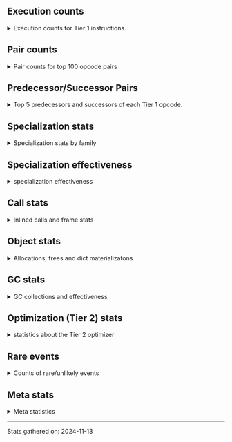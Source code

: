 ## Execution counts

<details>
<summary> Execution counts for Tier 1 instructions. </summary>


The "miss ratio" column shows the percentage of times the instruction
executed that it deoptimized. When this happens, the base unspecialized
instruction is not counted.

<table>
<thead>
<tr>
<th align="left">Name</th>
<th align="right">Base Count</th>
<th align="right">Head Count</th>
<th align="right">Change</th>
</tr>
</thead>
<tbody>
<tr>
<td align="left">POP_JUMP_IF_NONE</td>
<td align="right">580</td>
<td align="right">21,997,940</td>
<td align="right">3,792,648.3%</td>
</tr>
<tr>
<td align="left">COPY</td>
<td align="right">2,240</td>
<td align="right">68,757,800</td>
<td align="right">3,069,444.6%</td>
</tr>
<tr>
<td align="left">POP_JUMP_IF_TRUE</td>
<td align="right">1,100</td>
<td align="right">33,607,560</td>
<td align="right">3,055,132.7%</td>
</tr>
<tr>
<td align="left">JUMP_BACKWARD</td>
<td align="right">540</td>
<td align="right">15,712,180</td>
<td align="right">2,909,563.0%</td>
</tr>
<tr>
<td align="left">UNARY_NOT</td>
<td align="right">840</td>
<td align="right">22,338,000</td>
<td align="right">2,659,185.7%</td>
</tr>
<tr>
<td align="left">CALL_ISINSTANCE</td>
<td align="right">720</td>
<td align="right">15,789,600</td>
<td align="right">2,192,900.0%</td>
</tr>
<tr>
<td align="left">NOP</td>
<td align="right">60</td>
<td align="right">1,200,940</td>
<td align="right">2,001,466.7%</td>
</tr>
<tr>
<td align="left">LOAD_GLOBAL_BUILTIN</td>
<td align="right">1,020</td>
<td align="right">15,789,900</td>
<td align="right">1,547,929.4%</td>
</tr>
<tr>
<td align="left">BINARY_OP_SUBTRACT_INT</td>
<td align="right">220</td>
<td align="right">3,384,300</td>
<td align="right">1,538,218.2%</td>
</tr>
<tr>
<td align="left">SWAP</td>
<td align="right">660</td>
<td align="right">9,200,360</td>
<td align="right">1,393,893.9%</td>
</tr>
<tr>
<td align="left">BINARY_OP</td>
<td align="right">2,520</td>
<td align="right">6,001,080</td>
<td align="right">238,038.1%</td>
</tr>
<tr>
<td align="left">GET_ITER</td>
<td align="right">320</td>
<td align="right">558,780</td>
<td align="right">174,518.8%</td>
</tr>
<tr>
<td align="left">FOR_ITER_RANGE</td>
<td align="right">760</td>
<td align="right">1,125,320</td>
<td align="right">147,968.4%</td>
</tr>
<tr>
<td align="left">STORE_SUBSCR_LIST_INT</td>
<td align="right">1,460</td>
<td align="right">985,740</td>
<td align="right">67,416.4%</td>
</tr>
<tr>
<td align="left">LOAD_CONST</td>
<td align="right">2,420</td>
<td align="right">1,200,360</td>
<td align="right">49,501.7%</td>
</tr>
<tr>
<td align="left">LOAD_FAST_LOAD_FAST</td>
<td align="right">124,780</td>
<td align="right">24,360,460</td>
<td align="right">19,422.7%</td>
</tr>
<tr>
<td align="left">LOAD_ATTR_METHOD_WITH_VALUES</td>
<td align="right">8,257,640</td>
<td align="right">99,308,620</td>
<td align="right">1,102.6%</td>
</tr>
<tr>
<td align="left">CALL_PY_EXACT_ARGS</td>
<td align="right">8,235,240</td>
<td align="right">98,616,220</td>
<td align="right">1,097.5%</td>
</tr>
<tr>
<td align="left">RESUME_CHECK</td>
<td align="right">8,243,140</td>
<td align="right">98,424,780</td>
<td align="right">1,094.0%</td>
</tr>
<tr>
<td align="left">LOAD_SMALL_INT</td>
<td align="right">2,044,220</td>
<td align="right">22,416,520</td>
<td align="right">996.6%</td>
</tr>
<tr>
<td align="left">COMPARE_OP_INT</td>
<td align="right">2,246,860</td>
<td align="right">17,940,740</td>
<td align="right">698.5%</td>
</tr>
<tr>
<td align="left">POP_TOP</td>
<td align="right">8,177,400</td>
<td align="right">52,856,880</td>
<td align="right">546.4%</td>
</tr>
<tr>
<td align="left">LOAD_ATTR_INSTANCE_VALUE</td>
<td align="right">30,739,800</td>
<td align="right">192,509,640</td>
<td align="right">526.3%</td>
</tr>
<tr>
<td align="left">LOAD_GLOBAL_MODULE</td>
<td align="right">12,147,400</td>
<td align="right">70,331,960</td>
<td align="right">479.0%</td>
</tr>
<tr>
<td align="left">TO_BOOL_BOOL</td>
<td align="right">31,152,120</td>
<td align="right">168,519,560</td>
<td align="right">441.0%</td>
</tr>
<tr>
<td align="left">BINARY_OP_ADD_INT</td>
<td align="right">2,037,300</td>
<td align="right">8,814,980</td>
<td align="right">332.7%</td>
</tr>
<tr>
<td align="left">LOAD_FAST</td>
<td align="right">107,334,640</td>
<td align="right">457,547,860</td>
<td align="right">326.3%</td>
</tr>
<tr>
<td align="left">POP_JUMP_IF_FALSE</td>
<td align="right">33,397,100</td>
<td align="right">130,537,800</td>
<td align="right">290.9%</td>
</tr>
<tr>
<td align="left">POP_JUMP_IF_NOT_NONE</td>
<td align="right">10,473,680</td>
<td align="right">38,603,440</td>
<td align="right">268.6%</td>
</tr>
<tr>
<td align="left">BINARY_SUBSCR_LIST_INT</td>
<td align="right">2,037,140</td>
<td align="right">7,016,120</td>
<td align="right">244.4%</td>
</tr>
<tr>
<td align="left">STORE_FAST</td>
<td align="right">28,460,480</td>
<td align="right">87,989,100</td>
<td align="right">209.2%</td>
</tr>
<tr>
<td align="left">LOAD_CONST_IMMORTAL</td>
<td align="right">17,371,320</td>
<td align="right">46,994,140</td>
<td align="right">170.5%</td>
</tr>
<tr>
<td align="left">STORE_ATTR_INSTANCE_VALUE</td>
<td align="right">31,860,740</td>
<td align="right">72,203,280</td>
<td align="right">126.6%</td>
</tr>
<tr>
<td align="left">ENTER_EXECUTOR</td>
<td align="right">39,169,480</td>
<td align="right">12,136,620</td>
<td align="right">-69.0%</td>
</tr>
<tr>
<td align="left">RETURN_VALUE</td>
<td align="right">68,849,860</td>
<td align="right">107,799,520</td>
<td align="right">56.6%</td>
</tr>
<tr>
<td align="left">JUMP_FORWARD</td>
<td align="right">5,940,060</td>
<td align="right">6,417,900</td>
<td align="right">8.0%</td>
</tr>
<tr>
<td align="left">EXTENDED_ARG</td>
<td align="right">700</td>
<td align="right">720</td>
<td align="right">2.9%</td>
</tr>
<tr>
<td align="left">EXIT_INIT_CHECK</td>
<td align="right">6,240</td>
<td align="right">6,240</td>
<td align="right">0.0%</td>
</tr>
<tr>
<td align="left">CALL_ALLOC_AND_ENTER_INIT</td>
<td align="right">6,240</td>
<td align="right">6,240</td>
<td align="right">0.0%</td>
</tr>
<tr>
<td align="left">BUILD_LIST</td>
<td align="right">1,920</td>
<td align="right">1,920</td>
<td align="right">0.0%</td>
</tr>
<tr>
<td align="left">LOAD_ATTR_CLASS</td>
<td align="right">1,440</td>
<td align="right">1,440</td>
<td align="right">0.0%</td>
</tr>
<tr>
<td align="left">PUSH_NULL</td>
<td align="right">600</td>
<td align="right">600</td>
<td align="right">0.0%</td>
</tr>
<tr>
<td align="left">CALL_NON_PY_GENERAL</td>
<td align="right">540</td>
<td align="right">540</td>
<td align="right">0.0%</td>
</tr>
<tr>
<td align="left">CALL_BUILTIN_CLASS</td>
<td align="right">300</td>
<td align="right">300</td>
<td align="right">0.0%</td>
</tr>
<tr>
<td align="left">LOAD_ATTR</td>
<td align="right">280</td>
<td align="right">280</td>
<td align="right">0.0%</td>
</tr>
<tr>
<td align="left">CALL</td>
<td align="right">260</td>
<td align="right">260</td>
<td align="right">0.0%</td>
</tr>
<tr>
<td align="left">INTERPRETER_EXIT</td>
<td align="right">240</td>
<td align="right">240</td>
<td align="right">0.0%</td>
</tr>
<tr>
<td align="left">LOAD_ATTR_MODULE</td>
<td align="right">180</td>
<td align="right">180</td>
<td align="right">0.0%</td>
</tr>
<tr>
<td align="left">BUILD_TUPLE</td>
<td align="right">120</td>
<td align="right">120</td>
<td align="right">0.0%</td>
</tr>
<tr>
<td align="left">LOAD_ATTR_METHOD_NO_DICT</td>
<td align="right">120</td>
<td align="right">120</td>
<td align="right">0.0%</td>
</tr>
<tr>
<td align="left">TO_BOOL</td>
<td align="right">100</td>
<td align="right">100</td>
<td align="right">0.0%</td>
</tr>
<tr>
<td align="left">LOAD_GLOBAL</td>
<td align="right">100</td>
<td align="right">100</td>
<td align="right">0.0%</td>
</tr>
<tr>
<td align="left">MAKE_FUNCTION</td>
<td align="right">60</td>
<td align="right">60</td>
<td align="right">0.0%</td>
</tr>
<tr>
<td align="left">CALL_FUNCTION_EX</td>
<td align="right">60</td>
<td align="right">60</td>
<td align="right">0.0%</td>
</tr>
<tr>
<td align="left">COPY_FREE_VARS</td>
<td align="right">60</td>
<td align="right">60</td>
<td align="right">0.0%</td>
</tr>
<tr>
<td align="left">FOR_ITER</td>
<td align="right">60</td>
<td align="right">60</td>
<td align="right">0.0%</td>
</tr>
<tr>
<td align="left">IS_OP</td>
<td align="right">60</td>
<td align="right">60</td>
<td align="right">0.0%</td>
</tr>
<tr>
<td align="left">LOAD_DEREF</td>
<td align="right">60</td>
<td align="right">60</td>
<td align="right">0.0%</td>
</tr>
<tr>
<td align="left">MAKE_CELL</td>
<td align="right">60</td>
<td align="right">60</td>
<td align="right">0.0%</td>
</tr>
<tr>
<td align="left">SET_FUNCTION_ATTRIBUTE</td>
<td align="right">60</td>
<td align="right">60</td>
<td align="right">0.0%</td>
</tr>
<tr>
<td align="left">STORE_DEREF</td>
<td align="right">60</td>
<td align="right">60</td>
<td align="right">0.0%</td>
</tr>
<tr>
<td align="left">STORE_FAST_STORE_FAST</td>
<td align="right">60</td>
<td align="right">60</td>
<td align="right">0.0%</td>
</tr>
<tr>
<td align="left">BINARY_OP_SUBTRACT_FLOAT</td>
<td align="right">60</td>
<td align="right">60</td>
<td align="right">0.0%</td>
</tr>
<tr>
<td align="left">BINARY_SUBSCR_TUPLE_INT</td>
<td align="right">60</td>
<td align="right">60</td>
<td align="right">0.0%</td>
</tr>
<tr>
<td align="left">CALL_METHOD_DESCRIPTOR_NOARGS</td>
<td align="right">60</td>
<td align="right">60</td>
<td align="right">0.0%</td>
</tr>
<tr>
<td align="left">CALL_METHOD_DESCRIPTOR_O</td>
<td align="right">60</td>
<td align="right">60</td>
<td align="right">0.0%</td>
</tr>
<tr>
<td align="left">CALL_PY_GENERAL</td>
<td align="right">60</td>
<td align="right">60</td>
<td align="right">0.0%</td>
</tr>
<tr>
<td align="left">UNPACK_SEQUENCE_TWO_TUPLE</td>
<td align="right">60</td>
<td align="right">60</td>
<td align="right">0.0%</td>
</tr>
<tr>
<td align="left">BINARY_SUBSCR</td>
<td align="right">20</td>
<td align="right">20</td>
<td align="right">0.0%</td>
</tr>
<tr>
<td align="left">COMPARE_OP</td>
<td align="right">20</td>
<td align="right">20</td>
<td align="right">0.0%</td>
</tr>
<tr>
<td align="left">UNPACK_SEQUENCE</td>
<td align="right">20</td>
<td align="right">20</td>
<td align="right">0.0%</td>
</tr>
</tbody>
</table>


</details>

## Pair counts

<details>
<summary> Pair counts for top 100 opcode pairs </summary>


Pairs of specialized operations that deoptimize and are then followed by
the corresponding unspecialized instruction are not counted as pairs.

Not included in comparative output.


</details>

## Predecessor/Successor Pairs

<details>
<summary> Top 5 predecessors and successors of each Tier 1 opcode. </summary>


This does not include the unspecialized instructions that occur after a
specialized instruction deoptimizes.

Not included in comparative output.


</details>

## Specialization stats

<details>
<summary> Specialization stats by family </summary>

### BINARY_OP

<details>
<summary> specialization stats for BINARY_OP family </summary>

<table>
<thead>
<tr>
<th align="left">Kind</th>
<th align="right">Base Count</th>
<th align="right">Base Ratio</th>
<th align="right">Head Count</th>
<th align="right">Head Ratio</th>
<th align="right">Change</th>
</tr>
</thead>
<tbody>
<tr>
<td align="left">
deferred
<details>
<summary>ⓘ</summary>

Lists the number of "deferred" (i.e. not specialized) instructions executed.
</details>
</td>
<td align="right">2,460</td>
<td align="right">0.0%</td>
<td align="right">5,999,520</td>
<td align="right">23.9%</td>
<td align="right">243,782.9%</td>
</tr>
<tr>
<td align="left">
hit
<details>
<summary>ⓘ</summary>

Specialized instructions that complete.
</details>
</td>
<td align="right">19,144,140</td>
<td align="right">100.0%</td>
<td align="right">19,144,140</td>
<td align="right">76.1%</td>
<td align="right">0.0%</td>
</tr>
</tbody>
</table>

<table>
<thead>
<tr>
<th align="left">Success</th>
<th align="right">Base Count</th>
<th align="right">Base Ratio</th>
<th align="right">Head Count</th>
<th align="right">Head Ratio</th>
<th align="right">Change</th>
</tr>
</thead>
<tbody>
<tr>
<td align="left">Failure</td>
<td align="right">40</td>
<td align="right">100.0%</td>
<td align="right">1,540</td>
<td align="right">100.0%</td>
<td align="right">3,750.0%</td>
</tr>
<tr>
<td align="left">Success</td>
<td align="right">0</td>
<td align="right">0.0%</td>
<td align="right">0</td>
<td align="right">0.0%</td>
<td align="right"></td>
</tr>
</tbody>
</table>

<table>
<thead>
<tr>
<th align="left">Failure kind</th>
<th align="right">Base Count</th>
<th align="right">Base Ratio</th>
<th align="right">Head Count</th>
<th align="right">Head Ratio</th>
<th align="right">Change</th>
</tr>
</thead>
<tbody>
<tr>
<td align="left">multiply different types</td>
<td align="right">40</td>
<td align="right">100.0%</td>
<td align="right">40</td>
<td align="right">2.6%</td>
<td align="right">0.0%</td>
</tr>
<tr>
<td align="left">and int</td>
<td align="right"></td>
<td align="right"></td>
<td align="right">600</td>
<td align="right">39.0%</td>
<td align="right"></td>
</tr>
<tr>
<td align="left">floor divide</td>
<td align="right"></td>
<td align="right"></td>
<td align="right">600</td>
<td align="right">39.0%</td>
<td align="right"></td>
</tr>
<tr>
<td align="left">xor</td>
<td align="right"></td>
<td align="right"></td>
<td align="right">300</td>
<td align="right">19.5%</td>
<td align="right"></td>
</tr>
</tbody>
</table>


</details>

### BINARY_SUBSCR

<details>
<summary> specialization stats for BINARY_SUBSCR family </summary>

<table>
<thead>
<tr>
<th align="left">Kind</th>
<th align="right">Base Count</th>
<th align="right">Base Ratio</th>
<th align="right">Head Count</th>
<th align="right">Head Ratio</th>
<th align="right">Change</th>
</tr>
</thead>
<tbody>
<tr>
<td align="left">
hit
<details>
<summary>ⓘ</summary>

Specialized instructions that complete.
</details>
</td>
<td align="right">10,210,860</td>
<td align="right">100.0%</td>
<td align="right">10,210,860</td>
<td align="right">100.0%</td>
<td align="right">0.0%</td>
</tr>
</tbody>
</table>

<table>
<thead>
<tr>
<th align="left">Success</th>
<th align="right">Base Count</th>
<th align="right">Base Ratio</th>
<th align="right">Head Count</th>
<th align="right">Head Ratio</th>
<th align="right">Change</th>
</tr>
</thead>
<tbody>
<tr>
<td align="left">Success</td>
<td align="right">20</td>
<td align="right">100.0%</td>
<td align="right">20</td>
<td align="right">100.0%</td>
<td align="right">0.0%</td>
</tr>
<tr>
<td align="left">Failure</td>
<td align="right">0</td>
<td align="right">0.0%</td>
<td align="right">0</td>
<td align="right">0.0%</td>
<td align="right"></td>
</tr>
</tbody>
</table>


</details>

### CALL

<details>
<summary> specialization stats for CALL family </summary>

<table>
<thead>
<tr>
<th align="left">Kind</th>
<th align="right">Base Count</th>
<th align="right">Base Ratio</th>
<th align="right">Head Count</th>
<th align="right">Head Ratio</th>
<th align="right">Change</th>
</tr>
</thead>
<tbody>
<tr>
<td align="left">
miss
<details>
<summary>ⓘ</summary>

Specialized instructions that deopt.
</details>
</td>
<td align="right">60</td>
<td align="right">0.0%</td>
<td align="right">10,506,720</td>
<td align="right">8.0%</td>
<td align="right">17,511,100.0%</td>
</tr>
<tr>
<td align="left">
hit
<details>
<summary>ⓘ</summary>

Specialized instructions that complete.
</details>
</td>
<td align="right">131,316,600</td>
<td align="right">100.0%</td>
<td align="right">121,008,180</td>
<td align="right">92.0%</td>
<td align="right">-7.9%</td>
</tr>
</tbody>
</table>

<table>
<thead>
<tr>
<th align="left">Success</th>
<th align="right">Base Count</th>
<th align="right">Base Ratio</th>
<th align="right">Head Count</th>
<th align="right">Head Ratio</th>
<th align="right">Change</th>
</tr>
</thead>
<tbody>
<tr>
<td align="left">Success</td>
<td align="right">260</td>
<td align="right">100.0%</td>
<td align="right">198,500</td>
<td align="right">100.0%</td>
<td align="right">76,246.2%</td>
</tr>
<tr>
<td align="left">Failure</td>
<td align="right">0</td>
<td align="right">0.0%</td>
<td align="right">0</td>
<td align="right">0.0%</td>
<td align="right"></td>
</tr>
</tbody>
</table>


</details>

### COMPARE_OP

<details>
<summary> specialization stats for COMPARE_OP family </summary>

<table>
<thead>
<tr>
<th align="left">Kind</th>
<th align="right">Base Count</th>
<th align="right">Base Ratio</th>
<th align="right">Head Count</th>
<th align="right">Head Ratio</th>
<th align="right">Change</th>
</tr>
</thead>
<tbody>
<tr>
<td align="left">
hit
<details>
<summary>ⓘ</summary>

Specialized instructions that complete.
</details>
</td>
<td align="right">21,199,500</td>
<td align="right">100.0%</td>
<td align="right">21,199,500</td>
<td align="right">100.0%</td>
<td align="right">0.0%</td>
</tr>
</tbody>
</table>

<table>
<thead>
<tr>
<th align="left">Success</th>
<th align="right">Base Count</th>
<th align="right">Base Ratio</th>
<th align="right">Head Count</th>
<th align="right">Head Ratio</th>
<th align="right">Change</th>
</tr>
</thead>
<tbody>
<tr>
<td align="left">Success</td>
<td align="right">20</td>
<td align="right">100.0%</td>
<td align="right">20</td>
<td align="right">100.0%</td>
<td align="right">0.0%</td>
</tr>
<tr>
<td align="left">Failure</td>
<td align="right">0</td>
<td align="right">0.0%</td>
<td align="right">0</td>
<td align="right">0.0%</td>
<td align="right"></td>
</tr>
</tbody>
</table>


</details>

### FOR_ITER

<details>
<summary> specialization stats for FOR_ITER family </summary>

<table>
<thead>
<tr>
<th align="left">Kind</th>
<th align="right">Base Count</th>
<th align="right">Base Ratio</th>
<th align="right">Head Count</th>
<th align="right">Head Ratio</th>
<th align="right">Change</th>
</tr>
</thead>
<tbody>
<tr>
<td align="left">
hit
<details>
<summary>ⓘ</summary>

Specialized instructions that complete.
</details>
</td>
<td align="right">760</td>
<td align="right">92.7%</td>
<td align="right">1,125,320</td>
<td align="right">100.0%</td>
<td align="right">147,968.4%</td>
</tr>
<tr>
<td align="left">
deferred
<details>
<summary>ⓘ</summary>

Lists the number of "deferred" (i.e. not specialized) instructions executed.
</details>
</td>
<td align="right">60</td>
<td align="right">7.3%</td>
<td align="right">60</td>
<td align="right">0.0%</td>
<td align="right">0.0%</td>
</tr>
</tbody>
</table>


</details>

### LOAD_ATTR

<details>
<summary> specialization stats for LOAD_ATTR family </summary>

<table>
<thead>
<tr>
<th align="left">Kind</th>
<th align="right">Base Count</th>
<th align="right">Base Ratio</th>
<th align="right">Head Count</th>
<th align="right">Head Ratio</th>
<th align="right">Change</th>
</tr>
</thead>
<tbody>
<tr>
<td align="left">
miss
<details>
<summary>ⓘ</summary>

Specialized instructions that deopt.
</details>
</td>
<td align="right">7,904,680</td>
<td align="right">2.5%</td>
<td align="right">121,711,440</td>
<td align="right">34.9%</td>
<td align="right">1,439.7%</td>
</tr>
<tr>
<td align="left">
hit
<details>
<summary>ⓘ</summary>

Specialized instructions that complete.
</details>
</td>
<td align="right">311,558,920</td>
<td align="right">97.5%</td>
<td align="right">226,611,580</td>
<td align="right">65.1%</td>
<td align="right">-27.3%</td>
</tr>
<tr>
<td align="left">
deferred
<details>
<summary>ⓘ</summary>

Lists the number of "deferred" (i.e. not specialized) instructions executed.
</details>
</td>
<td align="right">60</td>
<td align="right">0.0%</td>
<td align="right">60</td>
<td align="right">0.0%</td>
<td align="right">0.0%</td>
</tr>
</tbody>
</table>

<table>
<thead>
<tr>
<th align="left">Success</th>
<th align="right">Base Count</th>
<th align="right">Base Ratio</th>
<th align="right">Head Count</th>
<th align="right">Head Ratio</th>
<th align="right">Change</th>
</tr>
</thead>
<tbody>
<tr>
<td align="left">Success</td>
<td align="right">149,320</td>
<td align="right">100.0%</td>
<td align="right">2,296,660</td>
<td align="right">100.0%</td>
<td align="right">1,438.1%</td>
</tr>
<tr>
<td align="left">Failure</td>
<td align="right">20</td>
<td align="right">0.0%</td>
<td align="right">20</td>
<td align="right">0.0%</td>
<td align="right">0.0%</td>
</tr>
</tbody>
</table>


</details>

### LOAD_GLOBAL

<details>
<summary> specialization stats for LOAD_GLOBAL family </summary>

<table>
<thead>
<tr>
<th align="left">Kind</th>
<th align="right">Base Count</th>
<th align="right">Base Ratio</th>
<th align="right">Head Count</th>
<th align="right">Head Ratio</th>
<th align="right">Change</th>
</tr>
</thead>
<tbody>
<tr>
<td align="left">
hit
<details>
<summary>ⓘ</summary>

Specialized instructions that complete.
</details>
</td>
<td align="right">12,148,420</td>
<td align="right">100.0%</td>
<td align="right">86,121,860</td>
<td align="right">100.0%</td>
<td align="right">608.9%</td>
</tr>
</tbody>
</table>

<table>
<thead>
<tr>
<th align="left">Success</th>
<th align="right">Base Count</th>
<th align="right">Base Ratio</th>
<th align="right">Head Count</th>
<th align="right">Head Ratio</th>
<th align="right">Change</th>
</tr>
</thead>
<tbody>
<tr>
<td align="left">Success</td>
<td align="right">100</td>
<td align="right">100.0%</td>
<td align="right">100</td>
<td align="right">100.0%</td>
<td align="right">0.0%</td>
</tr>
<tr>
<td align="left">Failure</td>
<td align="right">0</td>
<td align="right">0.0%</td>
<td align="right">0</td>
<td align="right">0.0%</td>
<td align="right"></td>
</tr>
</tbody>
</table>


</details>

### STORE_ATTR

<details>
<summary> specialization stats for STORE_ATTR family </summary>

<table>
<thead>
<tr>
<th align="left">Kind</th>
<th align="right">Base Count</th>
<th align="right">Base Ratio</th>
<th align="right">Head Count</th>
<th align="right">Head Ratio</th>
<th align="right">Change</th>
</tr>
</thead>
<tbody>
<tr>
<td align="left">
miss
<details>
<summary>ⓘ</summary>

Specialized instructions that deopt.
</details>
</td>
<td align="right">7,243,640</td>
<td align="right">8.1%</td>
<td align="right">11,585,080</td>
<td align="right">13.0%</td>
<td align="right">59.9%</td>
</tr>
<tr>
<td align="left">
hit
<details>
<summary>ⓘ</summary>

Specialized instructions that complete.
</details>
</td>
<td align="right">82,069,120</td>
<td align="right">91.9%</td>
<td align="right">77,702,540</td>
<td align="right">87.0%</td>
<td align="right">-5.3%</td>
</tr>
</tbody>
</table>

<table>
<thead>
<tr>
<th align="left">Success</th>
<th align="right">Base Count</th>
<th align="right">Base Ratio</th>
<th align="right">Head Count</th>
<th align="right">Head Ratio</th>
<th align="right">Change</th>
</tr>
</thead>
<tbody>
<tr>
<td align="left">Success</td>
<td align="right">136,680</td>
<td align="right">100.0%</td>
<td align="right">218,600</td>
<td align="right">100.0%</td>
<td align="right">59.9%</td>
</tr>
<tr>
<td align="left">Failure</td>
<td align="right">0</td>
<td align="right">0.0%</td>
<td align="right">0</td>
<td align="right">0.0%</td>
<td align="right"></td>
</tr>
</tbody>
</table>


</details>

### STORE_SUBSCR

<details>
<summary> specialization stats for STORE_SUBSCR family </summary>

<table>
<thead>
<tr>
<th align="left">Kind</th>
<th align="right">Base Count</th>
<th align="right">Base Ratio</th>
<th align="right">Head Count</th>
<th align="right">Head Ratio</th>
<th align="right">Change</th>
</tr>
</thead>
<tbody>
<tr>
<td align="left">
hit
<details>
<summary>ⓘ</summary>

Specialized instructions that complete.
</details>
</td>
<td align="right">2,235,360</td>
<td align="right">100.0%</td>
<td align="right">2,235,360</td>
<td align="right">100.0%</td>
<td align="right">0.0%</td>
</tr>
</tbody>
</table>


</details>

### TO_BOOL

<details>
<summary> specialization stats for TO_BOOL family </summary>

<table>
<thead>
<tr>
<th align="left">Kind</th>
<th align="right">Base Count</th>
<th align="right">Base Ratio</th>
<th align="right">Head Count</th>
<th align="right">Head Ratio</th>
<th align="right">Change</th>
</tr>
</thead>
<tbody>
<tr>
<td align="left">
hit
<details>
<summary>ⓘ</summary>

Specialized instructions that complete.
</details>
</td>
<td align="right">166,677,520</td>
<td align="right">100.0%</td>
<td align="right">194,937,160</td>
<td align="right">100.0%</td>
<td align="right">17.0%</td>
</tr>
<tr>
<td align="left">
deferred
<details>
<summary>ⓘ</summary>

Lists the number of "deferred" (i.e. not specialized) instructions executed.
</details>
</td>
<td align="right">60</td>
<td align="right">0.0%</td>
<td align="right">60</td>
<td align="right">0.0%</td>
<td align="right">0.0%</td>
</tr>
</tbody>
</table>

<table>
<thead>
<tr>
<th align="left">Success</th>
<th align="right">Base Count</th>
<th align="right">Base Ratio</th>
<th align="right">Head Count</th>
<th align="right">Head Ratio</th>
<th align="right">Change</th>
</tr>
</thead>
<tbody>
<tr>
<td align="left">Success</td>
<td align="right">20</td>
<td align="right">50.0%</td>
<td align="right">20</td>
<td align="right">50.0%</td>
<td align="right">0.0%</td>
</tr>
<tr>
<td align="left">Failure</td>
<td align="right">20</td>
<td align="right">50.0%</td>
<td align="right">20</td>
<td align="right">50.0%</td>
<td align="right">0.0%</td>
</tr>
</tbody>
</table>

<table>
<thead>
<tr>
<th align="left">Failure kind</th>
<th align="right">Base Count</th>
<th align="right">Base Ratio</th>
<th align="right">Head Count</th>
<th align="right">Head Ratio</th>
<th align="right">Change</th>
</tr>
</thead>
<tbody>
<tr>
<td align="left">sequence</td>
<td align="right">20</td>
<td align="right">100.0%</td>
<td align="right">20</td>
<td align="right">100.0%</td>
<td align="right">0.0%</td>
</tr>
</tbody>
</table>


</details>

### UNPACK_SEQUENCE

<details>
<summary> specialization stats for UNPACK_SEQUENCE family </summary>

<table>
<thead>
<tr>
<th align="left">Kind</th>
<th align="right">Base Count</th>
<th align="right">Base Ratio</th>
<th align="right">Head Count</th>
<th align="right">Head Ratio</th>
<th align="right">Change</th>
</tr>
</thead>
<tbody>
<tr>
<td align="left">
hit
<details>
<summary>ⓘ</summary>

Specialized instructions that complete.
</details>
</td>
<td align="right">60</td>
<td align="right">75.0%</td>
<td align="right">60</td>
<td align="right">75.0%</td>
<td align="right">0.0%</td>
</tr>
</tbody>
</table>

<table>
<thead>
<tr>
<th align="left">Success</th>
<th align="right">Base Count</th>
<th align="right">Base Ratio</th>
<th align="right">Head Count</th>
<th align="right">Head Ratio</th>
<th align="right">Change</th>
</tr>
</thead>
<tbody>
<tr>
<td align="left">Success</td>
<td align="right">20</td>
<td align="right">100.0%</td>
<td align="right">20</td>
<td align="right">100.0%</td>
<td align="right">0.0%</td>
</tr>
<tr>
<td align="left">Failure</td>
<td align="right">0</td>
<td align="right">0.0%</td>
<td align="right">0</td>
<td align="right">0.0%</td>
<td align="right"></td>
</tr>
</tbody>
</table>


</details>


</details>

## Specialization effectiveness

<details>
<summary> specialization effectiveness </summary>


All entries are execution counts. Should add up to the total number of
Tier 1 instructions executed.

<table>
<thead>
<tr>
<th align="left">Instructions</th>
<th align="right">Base Count</th>
<th align="right">Base Ratio</th>
<th align="right">Head Count</th>
<th align="right">Head Ratio</th>
<th align="right">Change</th>
</tr>
</thead>
<tbody>
<tr>
<td align="left">
Not specialized
<details>
<summary>ⓘ</summary>

Instructions that could be specialized but aren't, e.g. `LOAD_ATTR`, `BINARY_SLICE`.
</details>
</td>
<td align="right">3,380</td>
<td align="right">0.0%</td>
<td align="right">6,001,940</td>
<td align="right">0.3%</td>
<td align="right">177,472.2%</td>
</tr>
<tr>
<td align="left">
Specialized misses
<details>
<summary>ⓘ</summary>

Specialized instructions, e.g. `LOAD_ATTR_MODULE` that deopt.
</details>
</td>
<td align="right">15,149,840</td>
<td align="right">3.3%</td>
<td align="right">143,803,540</td>
<td align="right">7.1%</td>
<td align="right">849.2%</td>
</tr>
<tr>
<td align="left">
Specialized hits
<details>
<summary>ⓘ</summary>

Specialized instructions, e.g. `LOAD_ATTR_MODULE` that complete.
</details>
</td>
<td align="right">139,192,220</td>
<td align="right">30.4%</td>
<td align="right">773,960,540</td>
<td align="right">38.0%</td>
<td align="right">456.0%</td>
</tr>
<tr>
<td align="left">
Basic
<details>
<summary>ⓘ</summary>

Instructions that are not and cannot be specialized, e.g. `LOAD_FAST`.
</details>
</td>
<td align="right">303,990,820</td>
<td align="right">66.3%</td>
<td align="right">1,115,250,400</td>
<td align="right">54.7%</td>
<td align="right">266.9%</td>
</tr>
</tbody>
</table>

### Deferred by instruction

<details>
<summary> Breakdown of deferred (not specialized) instruction counts by family </summary>

<table>
<thead>
<tr>
<th align="left">Name</th>
<th align="right">Base Count</th>
<th align="right">Base Ratio</th>
<th align="right">Head Count</th>
<th align="right">Head Ratio</th>
<th align="right">Change</th>
</tr>
</thead>
<tbody>
<tr>
<td align="left">BINARY_OP</td>
<td align="right">2,460</td>
<td align="right">93.2%</td>
<td align="right">5,999,520</td>
<td align="right">100.0%</td>
<td align="right">243,782.9%</td>
</tr>
<tr>
<td align="left">TO_BOOL</td>
<td align="right">60</td>
<td align="right">2.3%</td>
<td align="right">60</td>
<td align="right">0.0%</td>
<td align="right">0.0%</td>
</tr>
<tr>
<td align="left">FOR_ITER</td>
<td align="right">60</td>
<td align="right">2.3%</td>
<td align="right">60</td>
<td align="right">0.0%</td>
<td align="right">0.0%</td>
</tr>
<tr>
<td align="left">LOAD_ATTR</td>
<td align="right">60</td>
<td align="right">2.3%</td>
<td align="right">60</td>
<td align="right">0.0%</td>
<td align="right">0.0%</td>
</tr>
<tr>
<td align="left">BINARY_SLICE</td>
<td align="right">0</td>
<td align="right">0.0%</td>
<td align="right">0</td>
<td align="right">0.0%</td>
<td align="right"></td>
</tr>
<tr>
<td align="left">STORE_SLICE</td>
<td align="right">0</td>
<td align="right">0.0%</td>
<td align="right">0</td>
<td align="right">0.0%</td>
<td align="right"></td>
</tr>
<tr>
<td align="left">CACHE</td>
<td align="right">0</td>
<td align="right">0.0%</td>
<td align="right">0</td>
<td align="right">0.0%</td>
<td align="right"></td>
</tr>
<tr>
<td align="left">BINARY_SUBSCR</td>
<td align="right">0</td>
<td align="right">0.0%</td>
<td align="right">0</td>
<td align="right">0.0%</td>
<td align="right"></td>
</tr>
<tr>
<td align="left">EXIT_INIT_CHECK</td>
<td align="right">0</td>
<td align="right">0.0%</td>
<td align="right">0</td>
<td align="right">0.0%</td>
<td align="right"></td>
</tr>
<tr>
<td align="left">GET_ITER</td>
<td align="right">0</td>
<td align="right">0.0%</td>
<td align="right">0</td>
<td align="right">0.0%</td>
<td align="right"></td>
</tr>
</tbody>
</table>


</details>

### Misses by instruction

<details>
<summary> Breakdown of misses (specialized deopts) instruction counts by family </summary>

<table>
<thead>
<tr>
<th align="left">Name</th>
<th align="right">Base Count</th>
<th align="right">Base Ratio</th>
<th align="right">Head Count</th>
<th align="right">Head Ratio</th>
<th align="right">Change</th>
</tr>
</thead>
<tbody>
<tr>
<td align="left">CALL_PY_EXACT_ARGS</td>
<td align="right">60</td>
<td align="right">0.0%</td>
<td align="right">10,506,720</td>
<td align="right">7.3%</td>
<td align="right">17,511,100.0%</td>
</tr>
<tr>
<td align="left">LOAD_ATTR_METHOD_WITH_VALUES</td>
<td align="right">1,282,440</td>
<td align="right">8.5%</td>
<td align="right">47,300,160</td>
<td align="right">32.9%</td>
<td align="right">3,588.3%</td>
</tr>
<tr>
<td align="left">LOAD_ATTR_INSTANCE_VALUE</td>
<td align="right">6,622,240</td>
<td align="right">43.7%</td>
<td align="right">74,411,280</td>
<td align="right">51.7%</td>
<td align="right">1,023.7%</td>
</tr>
<tr>
<td align="left">RESUME</td>
<td align="right">1,460</td>
<td align="right">0.0%</td>
<td align="right">300</td>
<td align="right">0.0%</td>
<td align="right">-79.5%</td>
</tr>
<tr>
<td align="left">RESUME_CHECK</td>
<td align="right">1,460</td>
<td align="right">0.0%</td>
<td align="right">300</td>
<td align="right">0.0%</td>
<td align="right">-79.5%</td>
</tr>
<tr>
<td align="left">STORE_ATTR_INSTANCE_VALUE</td>
<td align="right">7,243,640</td>
<td align="right">47.8%</td>
<td align="right">11,585,080</td>
<td align="right">8.1%</td>
<td align="right">59.9%</td>
</tr>
<tr>
<td align="left">CACHE</td>
<td align="right">0</td>
<td align="right">0.0%</td>
<td align="right">0</td>
<td align="right">0.0%</td>
<td align="right"></td>
</tr>
<tr>
<td align="left">EXIT_INIT_CHECK</td>
<td align="right">0</td>
<td align="right">0.0%</td>
<td align="right">0</td>
<td align="right">0.0%</td>
<td align="right"></td>
</tr>
<tr>
<td align="left">GET_ITER</td>
<td align="right">0</td>
<td align="right">0.0%</td>
<td align="right">0</td>
<td align="right">0.0%</td>
<td align="right"></td>
</tr>
<tr>
<td align="left">INTERPRETER_EXIT</td>
<td align="right">0</td>
<td align="right">0.0%</td>
<td align="right">0</td>
<td align="right">0.0%</td>
<td align="right"></td>
</tr>
</tbody>
</table>


</details>


</details>

## Call stats

<details>
<summary> Inlined calls and frame stats </summary>


This shows what fraction of calls to Python functions are inlined (i.e.
not having a call at the C level) and for those that are not, where the
call comes from.  The various categories overlap.

Also includes the count of frame objects created.

<table>
<thead>
<tr>
<th align="left"></th>
<th align="right">Base Count</th>
<th align="right">Base Ratio</th>
<th align="right">Head Count</th>
<th align="right">Head Ratio</th>
<th align="right">Change</th>
</tr>
</thead>
<tbody>
<tr>
<td align="left">Calls to PyEval_EvalDefault</td>
<td align="right">300</td>
<td align="right">0.0%</td>
<td align="right">300</td>
<td align="right">0.0%</td>
<td align="right">0.0%</td>
</tr>
<tr>
<td align="left">Calls to Python functions inlined</td>
<td align="right">115,526,700</td>
<td align="right">100.0%</td>
<td align="right">115,526,700</td>
<td align="right">100.0%</td>
<td align="right">0.0%</td>
</tr>
<tr>
<td align="left">Calls via PyEval_EvalFrame (total)</td>
<td align="right">300</td>
<td align="right">0.0%</td>
<td align="right">300</td>
<td align="right">0.0%</td>
<td align="right">0.0%</td>
</tr>
<tr>
<td align="left">Calls via PyEval_EvalFrame (vector)</td>
<td align="right">300</td>
<td align="right">0.0%</td>
<td align="right">300</td>
<td align="right">0.0%</td>
<td align="right">0.0%</td>
</tr>
<tr>
<td align="left">Calls via PyEval_EvalFrame (generator)</td>
<td align="right">0</td>
<td align="right">0.0%</td>
<td align="right">0</td>
<td align="right">0.0%</td>
<td align="right"></td>
</tr>
<tr>
<td align="left">Calls via PyEval_EvalFrame (legacy)</td>
<td align="right">0</td>
<td align="right">0.0%</td>
<td align="right">0</td>
<td align="right">0.0%</td>
<td align="right"></td>
</tr>
<tr>
<td align="left">Calls via PyEval_EvalFrame (function vectorcall)</td>
<td align="right">300</td>
<td align="right">0.0%</td>
<td align="right">300</td>
<td align="right">0.0%</td>
<td align="right">0.0%</td>
</tr>
<tr>
<td align="left">Calls via PyEval_EvalFrame (build class)</td>
<td align="right">0</td>
<td align="right">0.0%</td>
<td align="right">0</td>
<td align="right">0.0%</td>
<td align="right"></td>
</tr>
<tr>
<td align="left">Calls via PyEval_EvalFrame (slot)</td>
<td align="right">0</td>
<td align="right">0.0%</td>
<td align="right">0</td>
<td align="right">0.0%</td>
<td align="right"></td>
</tr>
<tr>
<td align="left">Calls via PyEval_EvalFrame (function ex)</td>
<td align="right">0</td>
<td align="right">0.0%</td>
<td align="right">0</td>
<td align="right">0.0%</td>
<td align="right"></td>
</tr>
<tr>
<td align="left">Calls via PyEval_EvalFrame (api)</td>
<td align="right">0</td>
<td align="right">0.0%</td>
<td align="right">0</td>
<td align="right">0.0%</td>
<td align="right"></td>
</tr>
<tr>
<td align="left">Calls via PyEval_EvalFrame (method)</td>
<td align="right">0</td>
<td align="right">0.0%</td>
<td align="right">0</td>
<td align="right">0.0%</td>
<td align="right"></td>
</tr>
<tr>
<td align="left">Frame objects created</td>
<td align="right">0</td>
<td align="right">0.0%</td>
<td align="right">0</td>
<td align="right">0.0%</td>
<td align="right"></td>
</tr>
<tr>
<td align="left">Frames pushed</td>
<td align="right">115,533,240</td>
<td align="right">100.0%</td>
<td align="right">115,533,240</td>
<td align="right">100.0%</td>
<td align="right">0.0%</td>
</tr>
</tbody>
</table>


</details>

## Object stats

<details>
<summary> Allocations, frees and dict materializatons </summary>


Below, "allocations" means "allocations that are not from a freelist".
Total allocations = "Allocations from freelist" + "Allocations".

"Inline values" is the number of values arrays inlined into objects.

The cache hit/miss numbers are for the MRO cache, split into dunder and
other names.

<table>
<thead>
<tr>
<th align="left"></th>
<th align="right">Base Count</th>
<th align="right">Base Ratio</th>
<th align="right">Head Count</th>
<th align="right">Head Ratio</th>
<th align="right">Change</th>
</tr>
</thead>
<tbody>
<tr>
<td align="left">Interpreter immortal increfs</td>
<td align="right">30,847,600</td>
<td align="right">2.0%</td>
<td align="right">207,759,200</td>
<td align="right">14.0%</td>
<td align="right">573.5%</td>
</tr>
<tr>
<td align="left">Allocations to 4 kbytes</td>
<td align="right">100</td>
<td align="right">0.0%</td>
<td align="right">480</td>
<td align="right">0.0%</td>
<td align="right">380.0%</td>
</tr>
<tr>
<td align="left">Interpreter mortal increfs</td>
<td align="right">169,451,840</td>
<td align="right">11.0%</td>
<td align="right">742,295,480</td>
<td align="right">50.1%</td>
<td align="right">338.1%</td>
</tr>
<tr>
<td align="left">Method cache hits</td>
<td align="right">52,093,487</td>
<td align="right"></td>
<td align="right">143,636,670</td>
<td align="right"></td>
<td align="right">175.7%</td>
</tr>
<tr>
<td align="left">Interpreter immortal decrefs</td>
<td align="right">78,724,560</td>
<td align="right">5.1%</td>
<td align="right">195,581,820</td>
<td align="right">13.8%</td>
<td align="right">148.4%</td>
</tr>
<tr>
<td align="left">Mortal decrefs</td>
<td align="right">642,293,088</td>
<td align="right">42.0%</td>
<td align="right">166,899,974</td>
<td align="right">11.8%</td>
<td align="right">-74.0%</td>
</tr>
<tr>
<td align="left">Mortal increfs</td>
<td align="right">1,037,344,333</td>
<td align="right">67.6%</td>
<td align="right">300,918,490</td>
<td align="right">20.3%</td>
<td align="right">-71.0%</td>
</tr>
<tr>
<td align="left">Interpreter mortal decrefs</td>
<td align="right">578,659,000</td>
<td align="right">37.8%</td>
<td align="right">890,467,700</td>
<td align="right">62.9%</td>
<td align="right">53.9%</td>
</tr>
<tr>
<td align="left">Frees to freelist</td>
<td align="right">4,120</td>
<td align="right"></td>
<td align="right">2,700</td>
<td align="right"></td>
<td align="right">-34.5%</td>
</tr>
<tr>
<td align="left">Immortal decrefs</td>
<td align="right">230,813,298</td>
<td align="right">15.1%</td>
<td align="right">163,467,486</td>
<td align="right">11.5%</td>
<td align="right">-29.2%</td>
</tr>
<tr>
<td align="left">Allocations from freelist</td>
<td align="right">5,120</td>
<td align="right">0.0%</td>
<td align="right">3,700</td>
<td align="right">0.0%</td>
<td align="right">-27.7%</td>
</tr>
<tr>
<td align="left">Immortal increfs</td>
<td align="right">296,413,333</td>
<td align="right">19.3%</td>
<td align="right">229,485,790</td>
<td align="right">15.5%</td>
<td align="right">-22.6%</td>
</tr>
<tr>
<td align="left">Method cache collisions</td>
<td align="right">105</td>
<td align="right"></td>
<td align="right">99</td>
<td align="right"></td>
<td align="right">-5.7%</td>
</tr>
<tr>
<td align="left">Method cache misses</td>
<td align="right">113</td>
<td align="right"></td>
<td align="right">110</td>
<td align="right"></td>
<td align="right">-2.7%</td>
</tr>
<tr>
<td align="left">Frees</td>
<td align="right">14,162,335</td>
<td align="right"></td>
<td align="right">14,161,643</td>
<td align="right"></td>
<td align="right">-0.0%</td>
</tr>
<tr>
<td align="left">Allocations</td>
<td align="right">14,169,820</td>
<td align="right">100.0%</td>
<td align="right">14,170,400</td>
<td align="right">100.0%</td>
<td align="right">0.0%</td>
</tr>
<tr>
<td align="left">Allocations to 512 bytes</td>
<td align="right">14,169,720</td>
<td align="right">100.0%</td>
<td align="right">14,169,920</td>
<td align="right">100.0%</td>
<td align="right">0.0%</td>
</tr>
<tr>
<td align="left">Allocations over 4 kbytes</td>
<td align="right">0</td>
<td align="right">0.0%</td>
<td align="right">0</td>
<td align="right">0.0%</td>
<td align="right"></td>
</tr>
<tr>
<td align="left">Inline values</td>
<td align="right">6,240</td>
<td align="right"></td>
<td align="right">6,240</td>
<td align="right"></td>
<td align="right">0.0%</td>
</tr>
<tr>
<td align="left">Materialize dict (on request)</td>
<td align="right">0</td>
<td align="right">0.0%</td>
<td align="right">0</td>
<td align="right">0.0%</td>
<td align="right"></td>
</tr>
<tr>
<td align="left">Materialize dict (new key)</td>
<td align="right">0</td>
<td align="right">0.0%</td>
<td align="right">0</td>
<td align="right">0.0%</td>
<td align="right"></td>
</tr>
<tr>
<td align="left">Materialize dict (too big)</td>
<td align="right">0</td>
<td align="right">0.0%</td>
<td align="right">0</td>
<td align="right">0.0%</td>
<td align="right"></td>
</tr>
<tr>
<td align="left">Materialize dict (str subclass)</td>
<td align="right">0</td>
<td align="right">0.0%</td>
<td align="right">0</td>
<td align="right">0.0%</td>
<td align="right"></td>
</tr>
<tr>
<td align="left">Method cache dunder hits</td>
<td align="right">0</td>
<td align="right"></td>
<td align="right">0</td>
<td align="right"></td>
<td align="right"></td>
</tr>
<tr>
<td align="left">Method cache dunder misses</td>
<td align="right">0</td>
<td align="right"></td>
<td align="right">0</td>
<td align="right"></td>
<td align="right"></td>
</tr>
</tbody>
</table>


</details>

## GC stats

<details>
<summary> GC collections and effectiveness </summary>


Collected/visits gives some measure of efficiency.

<table>
<thead>
<tr>
<th align="right">Generation</th>
<th align="right">Base Collections</th>
<th align="right">Base Objects collected</th>
<th align="right">Base Object visits</th>
<th align="right">Head Collections</th>
<th align="right">Head Objects collected</th>
<th align="right">Head Object visits</th>
</tr>
</thead>
<tbody>
<tr>
<td align="right">0</td>
<td align="right">0</td>
<td align="right">0</td>
<td align="right">0</td>
<td align="right">0</td>
<td align="right">0</td>
<td align="right">0</td>
</tr>
<tr>
<td align="right">1</td>
<td align="right">0</td>
<td align="right">0</td>
<td align="right">0</td>
<td align="right">0</td>
<td align="right">0</td>
<td align="right">0</td>
</tr>
<tr>
<td align="right">2</td>
<td align="right">0</td>
<td align="right">0</td>
<td align="right">0</td>
<td align="right">0</td>
<td align="right">0</td>
<td align="right">0</td>
</tr>
</tbody>
</table>


</details>

## Optimization (Tier 2) stats

<details>
<summary> statistics about the Tier 2 optimizer </summary>

<table>
<thead>
<tr>
<th align="left"></th>
<th align="right">Base Count</th>
<th align="right">Base Ratio</th>
<th align="right">Head Count</th>
<th align="right">Head Ratio</th>
<th align="right">Change</th>
</tr>
</thead>
<tbody>
<tr>
<td align="left">
Traces created
<details>
<summary>ⓘ</summary>

The number of traces that were successfully created.
</details>
</td>
<td align="right">180</td>
<td align="right">1.8%</td>
<td align="right">2,360</td>
<td align="right">41.1%</td>
<td align="right">1,211.1%</td>
</tr>
<tr>
<td align="left">
Uops executed
<details>
<summary>ⓘ</summary>

The total number of uops (micro-operations) that were executed
</details>
</td>
<td align="right">4,148,803,000</td>
<td align="right">2,162.0%</td>
<td align="right">887,003,140</td>
<td align="right">1,792.1%</td>
<td align="right">-78.6%</td>
</tr>
<tr>
<td align="left">
Traces executed
<details>
<summary>ⓘ</summary>

The number of traces that were executed
</details>
</td>
<td align="right">191,893,580</td>
<td align="right"></td>
<td align="right">49,494,960</td>
<td align="right"></td>
<td align="right">-74.2%</td>
</tr>
<tr>
<td align="left">
Trace too short
<details>
<summary>ⓘ</summary>

A potential trace is abandoced because it it too short.
</details>
</td>
<td align="right">9,840</td>
<td align="right">98.2%</td>
<td align="right">3,380</td>
<td align="right">58.9%</td>
<td align="right">-65.7%</td>
</tr>
<tr>
<td align="left">
Trace stack underflow
<details>
<summary>ⓘ</summary>

A potential trace is abandoned because it pops more frames than it pushes.
</details>
</td>
<td align="right">9,840</td>
<td align="right">98.2%</td>
<td align="right">4,040</td>
<td align="right">70.4%</td>
<td align="right">-58.9%</td>
</tr>
<tr>
<td align="left">
Optimization attempts
<details>
<summary>ⓘ</summary>

The number of times a potential trace is identified.  Specifically, this occurs in the JUMP BACKWARD instruction when the counter reaches a threshold.
</details>
</td>
<td align="right">10,020</td>
<td align="right"></td>
<td align="right">5,740</td>
<td align="right"></td>
<td align="right">-42.7%</td>
</tr>
<tr>
<td align="left">
Trace stack overflow
<details>
<summary>ⓘ</summary>

A trace is truncated because it would require more than 5 stack frames.
</details>
</td>
<td align="right">0</td>
<td align="right">0.0%</td>
<td align="right">0</td>
<td align="right">0.0%</td>
<td align="right"></td>
</tr>
<tr>
<td align="left">
Trace too long
<details>
<summary>ⓘ</summary>

A trace is truncated because it is longer than the instruction buffer.
</details>
</td>
<td align="right">0</td>
<td align="right">0.0%</td>
<td align="right">0</td>
<td align="right">0.0%</td>
<td align="right"></td>
</tr>
<tr>
<td align="left">
Inner loop found
<details>
<summary>ⓘ</summary>

A trace is truncated because it has an inner loop
</details>
</td>
<td align="right">0</td>
<td align="right">0.0%</td>
<td align="right">0</td>
<td align="right">0.0%</td>
<td align="right"></td>
</tr>
<tr>
<td align="left">
Recursive call
<details>
<summary>ⓘ</summary>

A trace is truncated because it has a recursive call.
</details>
</td>
<td align="right">0</td>
<td align="right">0.0%</td>
<td align="right">0</td>
<td align="right">0.0%</td>
<td align="right"></td>
</tr>
<tr>
<td align="left">
Low confidence
<details>
<summary>ⓘ</summary>

A trace is abandoned because the likelihood of the jump to top being taken is too low.
</details>
</td>
<td align="right">0</td>
<td align="right">0.0%</td>
<td align="right">1,460</td>
<td align="right">25.4%</td>
<td align="right">1,460 / 0 !!</td>
</tr>
<tr>
<td align="left">
Executors invalidated
<details>
<summary>ⓘ</summary>

The number of executors that were invalidated due to watched dictionary changes.
</details>
</td>
<td align="right">0</td>
<td align="right">0.0%</td>
<td align="right">0</td>
<td align="right">0.0%</td>
<td align="right"></td>
</tr>
</tbody>
</table>

<table>
<thead>
<tr>
<th align="left"></th>
<th align="right">Base Count</th>
<th align="right">Base Ratio</th>
<th align="right">Head Count</th>
<th align="right">Head Ratio</th>
<th align="right">Change</th>
</tr>
</thead>
<tbody>
<tr>
<td align="left">
Optimizer attempts
<details>
<summary>ⓘ</summary>

The number of times the trace optimizer (_Py_uop_analyze_and_optimize) was run.
</details>
</td>
<td align="right">180</td>
<td align="right"></td>
<td align="right">2,360</td>
<td align="right"></td>
<td align="right">1,211.1%</td>
</tr>
<tr>
<td align="left">
Optimizer successes
<details>
<summary>ⓘ</summary>

The number of traces that were successfully optimized.
</details>
</td>
<td align="right">120</td>
<td align="right">66.7%</td>
<td align="right">700</td>
<td align="right">29.7%</td>
<td align="right">483.3%</td>
</tr>
<tr>
<td align="left">
Optimizer no memory
<details>
<summary>ⓘ</summary>

The number of optimizations that failed due to no memory.
</details>
</td>
<td align="right">0</td>
<td align="right">0.0%</td>
<td align="right">0</td>
<td align="right">0.0%</td>
<td align="right"></td>
</tr>
<tr>
<td align="left">
Remove globals builtins changed
<details>
<summary>ⓘ</summary>

The builtins changed during optimization
</details>
</td>
<td align="right">0</td>
<td align="right">0.0%</td>
<td align="right">0</td>
<td align="right">0.0%</td>
<td align="right"></td>
</tr>
<tr>
<td align="left">
Remove globals incorrect keys
<details>
<summary>ⓘ</summary>

The keys in the globals dictionary aren't what was expected
</details>
</td>
<td align="right">0</td>
<td align="right">0.0%</td>
<td align="right">0</td>
<td align="right">0.0%</td>
<td align="right"></td>
</tr>
</tbody>
</table>

### Trace length histogram

<details>
<summary> trace length histogram </summary>

<table>
<thead>
<tr>
<th align="left">Range</th>
<th align="right">Base Count</th>
<th align="right">Base Ratio</th>
<th align="right">Head Count</th>
<th align="right">Head Ratio</th>
<th align="right">Change</th>
</tr>
</thead>
<tbody>
<tr>
<td align="left"><= 1</td>
<td align="right">0</td>
<td align="right">0.0%</td>
<td align="right">0</td>
<td align="right">0.0%</td>
<td align="right"></td>
</tr>
<tr>
<td align="left"><= 2</td>
<td align="right">0</td>
<td align="right">0.0%</td>
<td align="right">0</td>
<td align="right">0.0%</td>
<td align="right"></td>
</tr>
<tr>
<td align="left"><= 4</td>
<td align="right">0</td>
<td align="right">0.0%</td>
<td align="right">0</td>
<td align="right">0.0%</td>
<td align="right"></td>
</tr>
<tr>
<td align="left"><= 8</td>
<td align="right">0</td>
<td align="right">0.0%</td>
<td align="right">60</td>
<td align="right">2.5%</td>
<td align="right">60 / 0 !!</td>
</tr>
<tr>
<td align="left"><= 16</td>
<td align="right">20</td>
<td align="right">11.1%</td>
<td align="right">80</td>
<td align="right">3.4%</td>
<td align="right">300.0%</td>
</tr>
<tr>
<td align="left"><= 32</td>
<td align="right">40</td>
<td align="right">22.2%</td>
<td align="right">200</td>
<td align="right">8.5%</td>
<td align="right">400.0%</td>
</tr>
<tr>
<td align="left"><= 64</td>
<td align="right">120</td>
<td align="right">66.7%</td>
<td align="right">260</td>
<td align="right">11.0%</td>
<td align="right">116.7%</td>
</tr>
<tr>
<td align="left"><= 128</td>
<td align="right"></td>
<td align="right"></td>
<td align="right">1,360</td>
<td align="right">57.6%</td>
<td align="right"></td>
</tr>
<tr>
<td align="left"><= 256</td>
<td align="right"></td>
<td align="right"></td>
<td align="right">400</td>
<td align="right">16.9%</td>
<td align="right"></td>
</tr>
</tbody>
</table>


</details>

### Optimized trace length histogram

<details>
<summary> optimized trace length histogram </summary>

<table>
<thead>
<tr>
<th align="left">Range</th>
<th align="right">Base Count</th>
<th align="right">Base Ratio</th>
<th align="right">Head Count</th>
<th align="right">Head Ratio</th>
<th align="right">Change</th>
</tr>
</thead>
<tbody>
<tr>
<td align="left"><= 1</td>
<td align="right">0</td>
<td align="right">0.0%</td>
<td align="right">0</td>
<td align="right">0.0%</td>
<td align="right"></td>
</tr>
<tr>
<td align="left"><= 2</td>
<td align="right">0</td>
<td align="right">0.0%</td>
<td align="right">0</td>
<td align="right">0.0%</td>
<td align="right"></td>
</tr>
<tr>
<td align="left"><= 4</td>
<td align="right">0</td>
<td align="right">0.0%</td>
<td align="right">0</td>
<td align="right">0.0%</td>
<td align="right"></td>
</tr>
<tr>
<td align="left"><= 8</td>
<td align="right">20</td>
<td align="right">11.1%</td>
<td align="right">120</td>
<td align="right">5.1%</td>
<td align="right">500.0%</td>
</tr>
<tr>
<td align="left"><= 16</td>
<td align="right">0</td>
<td align="right">0.0%</td>
<td align="right">140</td>
<td align="right">5.9%</td>
<td align="right">140 / 0 !!</td>
</tr>
<tr>
<td align="left"><= 32</td>
<td align="right">60</td>
<td align="right">33.3%</td>
<td align="right">140</td>
<td align="right">5.9%</td>
<td align="right">133.3%</td>
</tr>
<tr>
<td align="left"><= 64</td>
<td align="right">40</td>
<td align="right">22.2%</td>
<td align="right">160</td>
<td align="right">6.8%</td>
<td align="right">300.0%</td>
</tr>
<tr>
<td align="left"><= 128</td>
<td align="right"></td>
<td align="right"></td>
<td align="right">140</td>
<td align="right">5.9%</td>
<td align="right"></td>
</tr>
</tbody>
</table>


</details>

### Trace run length histogram

<details>
<summary> trace run length histogram </summary>

<table>
<thead>
<tr>
<th align="left">Range</th>
<th align="right">Base Count</th>
<th align="right">Base Ratio</th>
<th align="right">Head Count</th>
<th align="right">Head Ratio</th>
<th align="right">Change</th>
</tr>
</thead>
<tbody>
<tr>
<td align="left"><= 1</td>
<td align="right">0</td>
<td align="right">0.0%</td>
<td align="right">0</td>
<td align="right">0.0%</td>
<td align="right"></td>
</tr>
</tbody>
</table>


</details>

### Uop execution stats

<details>
<summary> uop execution stats </summary>

<table>
<thead>
<tr>
<th align="left">Name</th>
<th align="right">Base Count</th>
<th align="right">Head Count</th>
<th align="right">Change</th>
</tr>
</thead>
<tbody>
<tr>
<td align="left">_STORE_FAST_3</td>
<td align="right">18,300,860</td>
<td align="right">1,158,780</td>
<td align="right">-93.7%</td>
</tr>
<tr>
<td align="left">_LOAD_FAST_3</td>
<td align="right">54,608,480</td>
<td align="right">4,940,980</td>
<td align="right">-91.0%</td>
</tr>
<tr>
<td align="left">_GUARD_DORV_VALUES_INST_ATTR_FROM_DICT</td>
<td align="right">71,651,820</td>
<td align="right">9,520,500</td>
<td align="right">-86.7%</td>
</tr>
<tr>
<td align="left">_GUARD_KEYS_VERSION</td>
<td align="right">71,651,820</td>
<td align="right">9,520,500</td>
<td align="right">-86.7%</td>
</tr>
<tr>
<td align="left">_LOAD_ATTR_METHOD_WITH_VALUES</td>
<td align="right">71,651,820</td>
<td align="right">9,520,500</td>
<td align="right">-86.7%</td>
</tr>
<tr>
<td align="left">_GUARD_IS_TRUE_POP</td>
<td align="right">64,524,660</td>
<td align="right">8,602,720</td>
<td align="right">-86.7%</td>
</tr>
<tr>
<td align="left">_INIT_CALL_PY_EXACT_ARGS_0</td>
<td align="right">64,432,540</td>
<td align="right">9,158,980</td>
<td align="right">-85.8%</td>
</tr>
<tr>
<td align="left">_INIT_CALL_PY_EXACT_ARGS_2</td>
<td align="right">21,314,900</td>
<td align="right">3,174,280</td>
<td align="right">-85.1%</td>
</tr>
<tr>
<td align="left">_DEOPT</td>
<td align="right">1,300</td>
<td align="right">200</td>
<td align="right">-84.6%</td>
</tr>
<tr>
<td align="left">_CHECK_FUNCTION_EXACT_ARGS</td>
<td align="right">107,285,160</td>
<td align="right">17,102,420</td>
<td align="right">-84.1%</td>
</tr>
<tr>
<td align="left">_CHECK_FUNCTION_VERSION</td>
<td align="right">107,285,160</td>
<td align="right">17,102,420</td>
<td align="right">-84.1%</td>
</tr>
<tr>
<td align="left">_PUSH_FRAME</td>
<td align="right">107,285,160</td>
<td align="right">17,102,420</td>
<td align="right">-84.1%</td>
</tr>
<tr>
<td align="left">_SAVE_RETURN_OFFSET</td>
<td align="right">107,285,160</td>
<td align="right">17,102,420</td>
<td align="right">-84.1%</td>
</tr>
<tr>
<td align="left">_RETURN_VALUE</td>
<td align="right">46,683,380</td>
<td align="right">7,733,720</td>
<td align="right">-83.4%</td>
</tr>
<tr>
<td align="left">_LOAD_CONST_INLINE_BORROW</td>
<td align="right">44,367,240</td>
<td align="right">7,614,800</td>
<td align="right">-82.8%</td>
</tr>
<tr>
<td align="left">_COMPARE_OP_INT</td>
<td align="right">18,952,640</td>
<td align="right">3,258,760</td>
<td align="right">-82.8%</td>
</tr>
<tr>
<td align="left">_LOAD_CONST_INLINE</td>
<td align="right">36,124,120</td>
<td align="right">6,389,360</td>
<td align="right">-82.3%</td>
</tr>
<tr>
<td align="left">_CHECK_STACK_SPACE_OPERAND</td>
<td align="right">72,725,720</td>
<td align="right">13,443,420</td>
<td align="right">-81.5%</td>
</tr>
<tr>
<td align="left">_RESUME_CHECK</td>
<td align="right">91,495,620</td>
<td align="right">17,102,420</td>
<td align="right">-81.3%</td>
</tr>
<tr>
<td align="left">_GUARD_IS_NONE_POP</td>
<td align="right">22,178,100</td>
<td align="right">4,220,960</td>
<td align="right">-81.0%</td>
</tr>
<tr>
<td align="left">_TO_BOOL_BOOL</td>
<td align="right">135,525,400</td>
<td align="right">26,417,600</td>
<td align="right">-80.5%</td>
</tr>
<tr>
<td align="left">_SET_IP</td>
<td align="right">179,056,580</td>
<td align="right">35,257,820</td>
<td align="right">-80.3%</td>
</tr>
<tr>
<td align="left">_GUARD_IS_FALSE_POP</td>
<td align="right">65,858,580</td>
<td align="right">13,551,480</td>
<td align="right">-79.4%</td>
</tr>
<tr>
<td align="left">_POP_TOP</td>
<td align="right">56,886,460</td>
<td align="right">12,065,440</td>
<td align="right">-78.8%</td>
</tr>
<tr>
<td align="left">_INIT_CALL_PY_EXACT_ARGS_1</td>
<td align="right">21,537,720</td>
<td align="right">4,769,160</td>
<td align="right">-77.9%</td>
</tr>
<tr>
<td align="left">_GUARD_NOS_INT</td>
<td align="right">25,649,700</td>
<td align="right">5,696,440</td>
<td align="right">-77.8%</td>
</tr>
<tr>
<td align="left">_CHECK_MANAGED_OBJECT_HAS_VALUES</td>
<td align="right">208,812,600</td>
<td align="right">46,982,520</td>
<td align="right">-77.5%</td>
</tr>
<tr>
<td align="left">_LOAD_ATTR_INSTANCE_VALUE_0</td>
<td align="right">208,812,600</td>
<td align="right">46,982,520</td>
<td align="right">-77.5%</td>
</tr>
<tr>
<td align="left">_STORE_FAST_0</td>
<td align="right">9,806,820</td>
<td align="right">2,241,220</td>
<td align="right">-77.1%</td>
</tr>
<tr>
<td align="left">_COPY</td>
<td align="right">89,168,200</td>
<td align="right">20,412,640</td>
<td align="right">-77.1%</td>
</tr>
<tr>
<td align="left">_LOAD_FAST_0</td>
<td align="right">282,956,680</td>
<td align="right">65,111,120</td>
<td align="right">-77.0%</td>
</tr>
<tr>
<td align="left">_LOAD_FAST_5</td>
<td align="right">5,253,000</td>
<td align="right">1,249,620</td>
<td align="right">-76.2%</td>
</tr>
<tr>
<td align="left">_GUARD_TYPE_VERSION</td>
<td align="right">300,505,400</td>
<td align="right">71,762,300</td>
<td align="right">-76.1%</td>
</tr>
<tr>
<td align="left">_LOAD_FAST_1</td>
<td align="right">98,233,660</td>
<td align="right">24,254,860</td>
<td align="right">-75.3%</td>
</tr>
<tr>
<td align="left">_UNARY_NOT</td>
<td align="right">29,836,320</td>
<td align="right">7,499,160</td>
<td align="right">-74.9%</td>
</tr>
<tr>
<td align="left">_CHECK_VALIDITY</td>
<td align="right">71,771,420</td>
<td align="right">18,155,400</td>
<td align="right">-74.7%</td>
</tr>
<tr>
<td align="left">_STORE_FAST_5</td>
<td align="right">4,862,760</td>
<td align="right">1,250,880</td>
<td align="right">-74.3%</td>
</tr>
<tr>
<td align="left">_START_EXECUTOR</td>
<td align="right">191,893,580</td>
<td align="right">49,494,960</td>
<td align="right">-74.2%</td>
</tr>
<tr>
<td align="left">_MAKE_WARM</td>
<td align="right">193,526,060</td>
<td align="right">50,713,760</td>
<td align="right">-73.8%</td>
</tr>
<tr>
<td align="left">_CHECK_FUNCTION</td>
<td align="right">71,504,580</td>
<td align="right">18,860,680</td>
<td align="right">-73.6%</td>
</tr>
<tr>
<td align="left">_LOAD_FAST_2</td>
<td align="right">57,778,400</td>
<td align="right">15,485,660</td>
<td align="right">-73.2%</td>
</tr>
<tr>
<td align="left">_BINARY_OP_SUBTRACT_INT</td>
<td align="right">4,633,700</td>
<td align="right">1,249,620</td>
<td align="right">-73.0%</td>
</tr>
<tr>
<td align="left">_LOAD_ATTR</td>
<td align="right">36,945,060</td>
<td align="right">10,232,980</td>
<td align="right">-72.3%</td>
</tr>
<tr>
<td align="left">_EXIT_TRACE</td>
<td align="right">176,102,740</td>
<td align="right">49,494,760</td>
<td align="right">-71.9%</td>
</tr>
<tr>
<td align="left">_CHECK_VALIDITY_AND_SET_IP</td>
<td align="right">15,432,240</td>
<td align="right">4,387,220</td>
<td align="right">-71.6%</td>
</tr>
<tr>
<td align="left">_GUARD_DORV_NO_DICT</td>
<td align="right">57,452,020</td>
<td align="right">17,084,340</td>
<td align="right">-70.3%</td>
</tr>
<tr>
<td align="left">_STORE_ATTR_INSTANCE_VALUE</td>
<td align="right">57,452,020</td>
<td align="right">17,084,340</td>
<td align="right">-70.3%</td>
</tr>
<tr>
<td align="left">_GUARD_IS_NOT_NONE_POP</td>
<td align="right">47,171,460</td>
<td align="right">15,001,480</td>
<td align="right">-68.2%</td>
</tr>
<tr>
<td align="left">_SWAP</td>
<td align="right">13,645,260</td>
<td align="right">4,445,560</td>
<td align="right">-67.4%</td>
</tr>
<tr>
<td align="left">_LOAD_SMALL_INT_1</td>
<td align="right">17,357,900</td>
<td align="right">5,726,000</td>
<td align="right">-67.0%</td>
</tr>
<tr>
<td align="left">_GUARD_BOTH_INT</td>
<td align="right">5,941,700</td>
<td align="right">2,007,880</td>
<td align="right">-66.2%</td>
</tr>
<tr>
<td align="left">_BINARY_SUBSCR_LIST_INT</td>
<td align="right">8,173,660</td>
<td align="right">3,194,680</td>
<td align="right">-60.9%</td>
</tr>
<tr>
<td align="left">_STORE_FAST_2</td>
<td align="right">18,469,060</td>
<td align="right">7,548,140</td>
<td align="right">-59.1%</td>
</tr>
<tr>
<td align="left">_CHECK_PERIODIC</td>
<td align="right">27,914,200</td>
<td align="right">12,202,580</td>
<td align="right">-56.3%</td>
</tr>
<tr>
<td align="left">_BINARY_OP_ADD_INT</td>
<td align="right">12,472,860</td>
<td align="right">5,695,180</td>
<td align="right">-54.3%</td>
</tr>
<tr>
<td align="left">_STORE_SUBSCR_LIST_INT</td>
<td align="right">2,233,900</td>
<td align="right">1,249,620</td>
<td align="right">-44.1%</td>
</tr>
<tr>
<td align="left">_GUARD_TOS_INT</td>
<td align="right">2,233,900</td>
<td align="right">1,249,620</td>
<td align="right">-44.1%</td>
</tr>
<tr>
<td align="left">_ITER_NEXT_RANGE</td>
<td align="right">2,233,900</td>
<td align="right">1,250,880</td>
<td align="right">-44.0%</td>
</tr>
<tr>
<td align="left">_LOAD_SMALL_INT</td>
<td align="right">2,233,900</td>
<td align="right">1,250,880</td>
<td align="right">-44.0%</td>
</tr>
<tr>
<td align="left">_GUARD_NOT_EXHAUSTED_RANGE</td>
<td align="right">2,792,420</td>
<td align="right">1,667,860</td>
<td align="right">-40.3%</td>
</tr>
<tr>
<td align="left">_ITER_CHECK_RANGE</td>
<td align="right">2,792,420</td>
<td align="right">1,667,860</td>
<td align="right">-40.3%</td>
</tr>
<tr>
<td align="left">_JUMP_TO_TOP</td>
<td align="right">1,632,480</td>
<td align="right">1,218,800</td>
<td align="right">-25.3%</td>
</tr>
<tr>
<td align="left">_TIER2_RESUME_CHECK</td>
<td align="right">15,789,540</td>
<td align="right"></td>
<td align="right"></td>
</tr>
<tr>
<td align="left">_CHECK_STACK_SPACE</td>
<td align="right">15,789,540</td>
<td align="right"></td>
<td align="right"></td>
</tr>
<tr>
<td align="left">_DYNAMIC_EXIT</td>
<td align="right">15,789,540</td>
<td align="right"></td>
<td align="right"></td>
</tr>
<tr>
<td align="left">_CALL_ISINSTANCE</td>
<td align="right">15,788,880</td>
<td align="right"></td>
<td align="right"></td>
</tr>
<tr>
<td align="left">_LOAD_CONST_INLINE_WITH_NULL</td>
<td align="right">15,788,880</td>
<td align="right"></td>
<td align="right"></td>
</tr>
<tr>
<td align="left">_STORE_FAST_1</td>
<td align="right">14,670,460</td>
<td align="right"></td>
<td align="right"></td>
</tr>
<tr>
<td align="left">_LOAD_FAST_4</td>
<td align="right">8,240,380</td>
<td align="right"></td>
<td align="right"></td>
</tr>
<tr>
<td align="left">_BINARY_OP</td>
<td align="right">5,997,060</td>
<td align="right"></td>
<td align="right"></td>
</tr>
<tr>
<td align="left">_LOAD_SMALL_INT_0</td>
<td align="right">5,357,820</td>
<td align="right"></td>
<td align="right"></td>
</tr>
<tr>
<td align="left">_STORE_FAST_4</td>
<td align="right">3,546,820</td>
<td align="right"></td>
<td align="right"></td>
</tr>
<tr>
<td align="left">_LOAD_FAST_6</td>
<td align="right">2,656,220</td>
<td align="right"></td>
<td align="right"></td>
</tr>
<tr>
<td align="left">_LOAD_SMALL_INT_2</td>
<td align="right">2,399,560</td>
<td align="right"></td>
<td align="right"></td>
</tr>
<tr>
<td align="left">_STORE_FAST_6</td>
<td align="right">2,070,860</td>
<td align="right"></td>
<td align="right"></td>
</tr>
<tr>
<td align="left">_GET_ITER</td>
<td align="right">558,460</td>
<td align="right"></td>
<td align="right"></td>
</tr>
<tr>
<td align="left">_STORE_ATTR</td>
<td align="right"></td>
<td align="right">107,060</td>
<td align="right"></td>
</tr>
</tbody>
</table>


</details>

### Pair counts

<details>
<summary> Pair counts for top 100 Non-JIT uop pairs </summary>


Pairs of specialized operations that deoptimize and are then followed by
the corresponding unspecialized instruction are not counted as pairs.

Not included in comparative output.


</details>

### Unsupported opcodes

<details>
<summary> unsupported opcodes </summary>


</details>

### Optimizer errored out with opcode

<details>
<summary> Optimization stopped after encountering this opcode </summary>


</details>


</details>

## Rare events

<details>
<summary> Counts of rare/unlikely events </summary>

<table>
<thead>
<tr>
<th align="left">Event</th>
<th align="right">Base Count</th>
<th align="right">Head Count</th>
<th align="right">Change</th>
</tr>
</thead>
<tbody>
<tr>
<td align="left">
set class
<details>
<summary>ⓘ</summary>

Setting an object's class, `obj.__class__ = ...`
</details>
</td>
<td align="right">0</td>
<td align="right">0</td>
<td align="right"></td>
</tr>
<tr>
<td align="left">
set bases
<details>
<summary>ⓘ</summary>

Setting the bases of a class, `cls.__bases__ = ...`
</details>
</td>
<td align="right">0</td>
<td align="right">0</td>
<td align="right"></td>
</tr>
<tr>
<td align="left">
set eval frame func
<details>
<summary>ⓘ</summary>

Setting the PEP 523 frame eval function `_PyInterpreterState_SetFrameEvalFunc()`
</details>
</td>
<td align="right">0</td>
<td align="right">0</td>
<td align="right"></td>
</tr>
<tr>
<td align="left">
builtin dict
<details>
<summary>ⓘ</summary>

Modifying the builtins, `__builtins__.__dict__[var] = ...`
</details>
</td>
<td align="right">0</td>
<td align="right">0</td>
<td align="right"></td>
</tr>
<tr>
<td align="left">
func modification
<details>
<summary>ⓘ</summary>

Modifying a function, e.g. `func.__defaults__ = ...`, etc.
</details>
</td>
<td align="right">0</td>
<td align="right">0</td>
<td align="right"></td>
</tr>
<tr>
<td align="left">
watched dict modification
<details>
<summary>ⓘ</summary>

A watched dict has been modified
</details>
</td>
<td align="right">0</td>
<td align="right">0</td>
<td align="right"></td>
</tr>
<tr>
<td align="left">
watched globals modification
<details>
<summary>ⓘ</summary>

A watched `globals()` dict has been modified
</details>
</td>
<td align="right">0</td>
<td align="right">0</td>
<td align="right"></td>
</tr>
</tbody>
</table>


</details>

## Meta stats

<details>
<summary> Meta statistics </summary>

<table>
<thead>
<tr>
<th align="left"></th>
<th align="right">Base Count</th>
<th align="right">Head Count</th>
<th align="right">Change</th>
</tr>
</thead>
<tbody>
<tr>
<td align="left">Number of data files</td>
<td align="right">20</td>
<td align="right">20</td>
<td align="right">0.0%</td>
</tr>
</tbody>
</table>


</details>

---
Stats gathered on: 2024-11-13
